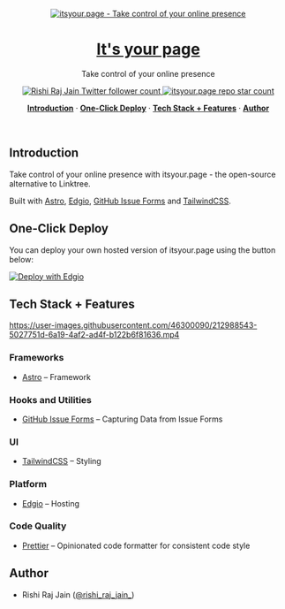 <p align="center">
  <a href="https://itsyour.page">
    <img alt="itsyour.page - Take control of your online presence" src="https://itsyour.page/seo/social-media-card.png">
    <h1 align="center">It's your page</h1>
  </a>
</p>

<p align="center">
  Take control of your online presence
</p>

<p align="center">
  <a href="https://twitter.com/rishi_raj_jain_">
    <img src="https://img.shields.io/twitter/follow/rishi_raj_jain_?style=flat&label=rishi_raj_jain_&logo=twitter&color=0bf&logoColor=fff" alt="Rishi Raj Jain Twitter follower count" />
  </a>
  <a href="https://github.com/rishi-raj-jain/itsyour.page">
    <img src="https://img.shields.io/github/stars/rishi-raj-jain/itsyour.page?label=rishi-raj-jain%2Fitsyour.page" alt="itsyour.page repo star count" />
  </a>
</p>

<p align="center">
  <a href="#introduction"><strong>Introduction</strong></a> ·
  <a href="#one-click-deploy"><strong>One-Click Deploy</strong></a> ·
  <a href="#tech-stack--features"><strong>Tech Stack + Features</strong></a> ·
  <a href="#author"><strong>Author</strong></a>
</p>
<br/>

## Introduction

Take control of your online presence with itsyour.page - the open-source alternative to Linktree.

Built with [Astro](https://astro.build), [Edgio](https://edg.io), [GitHub Issue Forms](https://docs.github.com/en/communities/using-templates-to-encourage-useful-issues-and-pull-requests/syntax-for-issue-forms) and [TailwindCSS](https://tailwindcss.com).

## One-Click Deploy

You can deploy your own hosted version of itsyour.page using the button below:

[![Deploy with Edgio](https://docs.edg.io/button.svg)](https://app.layer0.co/deploy?repo=https://github.com/rishi-raj-jain/itsyour.page)

## Tech Stack + Features

https://user-images.githubusercontent.com/46300090/212988543-5027751d-6a19-4af2-ad4f-b122b6f81636.mp4

### Frameworks

- [Astro](https://astro.build) – Framework

### Hooks and Utilities

- [GitHub Issue Forms](https://docs.github.com/en/communities/using-templates-to-encourage-useful-issues-and-pull-requests/syntax-for-issue-forms) – Capturing Data from Issue Forms

### UI

- [TailwindCSS](https://tailwindcss.com) – Styling

### Platform

- [Edgio](https://edg.io) – Hosting

### Code Quality

- [Prettier](https://prettier.io/) – Opinionated code formatter for consistent code style

## Author

- Rishi Raj Jain ([@rishi_raj_jain_](https://twitter.com/rishi_raj_jain_))
